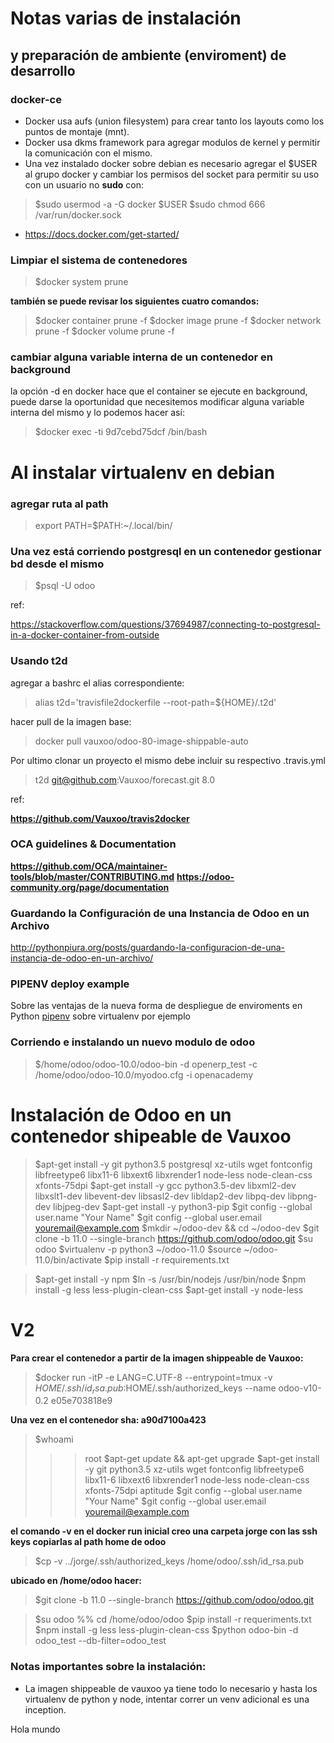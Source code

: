 # Notas varias de instalación
## y preparación de ambiente (enviroment) de desarrollo

### docker-ce

* Docker usa aufs (union filesystem) para crear tanto los layouts como los puntos de montaje (mnt).
* Docker usa dkms framework para agregar modulos de kernel y permitir la comunicación con el mismo.
* Una vez instalado docker sobre debian es necesario agregar el $USER al grupo docker y cambiar los permisos del socket para permitir su uso con un usuario no **sudo** con:
> $sudo usermod -a -G docker $USER
> $sudo chmod 666 /var/run/docker.sock
* https://docs.docker.com/get-started/

### Limpiar el sistema de contenedores

> $docker system prune

**también se puede revisar los siguientes cuatro comandos:**

> $docker container prune -f
> $docker image prune -f
> $docker network prune -f
> $docker volume prune -f

### cambiar alguna variable interna de un contenedor en background

la opción -d en docker hace que el container se ejecute en background, puede darse la oportunidad que necesitemos modificar alguna variable interna del mismo y lo podemos hacer así:

> $docker exec -ti 9d7cebd75dcf /bin/bash

# Al instalar virtualenv en debian
### agregar ruta al path

> export PATH=$PATH:~/.local/bin/

### Una vez está corriendo postgresql en un contenedor gestionar bd desde el mismo

> $psql -U odoo

ref:

https://stackoverflow.com/questions/37694987/connecting-to-postgresql-in-a-docker-container-from-outside

### Usando t2d

agregar a bashrc el alias correspondiente:

> alias t2d='travisfile2dockerfile --root-path=${HOME}/.t2d'

hacer pull de la imagen base:

> docker pull vauxoo/odoo-80-image-shippable-auto

Por ultimo clonar un proyecto el mismo debe incluir su respectivo .travis.yml

> t2d git@github.com:Vauxoo/forecast.git 8.0

ref:

**https://github.com/Vauxoo/travis2docker**

### OCA guidelines & Documentation

**https://github.com/OCA/maintainer-tools/blob/master/CONTRIBUTING.md**
**https://odoo-community.org/page/documentation**



### Guardando la Configuración de una Instancia de Odoo en un Archivo

http://pythonpiura.org/posts/guardando-la-configuracion-de-una-instancia-de-odoo-en-un-archivo/

### PIPENV deploy example

Sobre las ventajas de la nueva forma de despliegue de enviroments en Python [pipenv](https://realpython.com/pipenv-guide/ "PipEnv") sobre virtualenv por ejemplo

### Corriendo e instalando un nuevo modulo de odoo

> $/home/odoo/odoo-10.0/odoo-bin -d openerp_test -c /home/odoo/odoo-10.0/myodoo.cfg -i openacademy


# Instalación de Odoo en un contenedor shipeable de Vauxoo

>$apt-get install -y git python3.5 postgresql xz-utils wget fontconfig libfreetype6 libx11-6 libxext6 libxrender1 node-less node-clean-css xfonts-75dpi
>$apt-get install -y gcc python3.5-dev libxml2-dev libxslt1-dev libevent-dev libsasl2-dev libldap2-dev libpq-dev libpng-dev libjpeg-dev
>$apt-get install -y python3-pip
>$git config --global user.name "Your Name"
>$git config --global user.email youremail@example.com
>$mkdir ~/odoo-dev && cd ~/odoo-dev
>$git clone -b 11.0 --single-branch https://github.com/odoo/odoo.git
>$su odoo
>$virtualenv -p python3 ~/odoo-11.0
>$source ~/odoo-11.0/bin/activate
>$pip install -r requirements.txt

>$apt-get install -y npm
>$ln -s /usr/bin/nodejs /usr/bin/node
>$npm install -g less less-plugin-clean-css
>$apt-get install -y node-less


#  V2

**Para crear el contenedor a partir de la imagen shippeable de Vauxoo:**

>$docker run -itP -e LANG=C.UTF-8 --entrypoint=tmux -v $HOME/.ssh/id_rsa.pub:$HOME/.ssh/authorized_keys --name odoo-v10-0.2 e05e703818e9

**Una vez en el contenedor sha: a90d7100a423**

>$whoami
>>> root
>$apt-get update && apt-get upgrade
>$apt-get install -y git python3.5 xz-utils wget fontconfig libfreetype6 libx11-6 libxext6 libxrender1 node-less node-clean-css xfonts-75dpi aptitude
>$git config --global user.name "Your Name"
>$git config --global user.email youremail@example.com

**el comando -v en el docker run inicial creo una carpeta jorge con las ssh keys copiarlas al path home de odoo**

>$cp -v ../jorge/.ssh/authorized_keys /home/odoo/.ssh/id_rsa.pub

**ubicado en /home/odoo hacer:**

>$git clone -b 11.0 --single-branch https://github.com/odoo/odoo.git

>$su odoo %% cd /home/odoo/odoo
>$pip install -r requeriments.txt
>$npm install -g less less-plugin-clean-css
>$python odoo-bin -d odoo_test --db-filter=odoo_test

### Notas importantes sobre la instalación:

* La imagen shippeable de vauxoo ya tiene todo lo necesario y hasta los virtualenv de python y node, intentar correr un venv adicional es una inception.

Hola mundo

